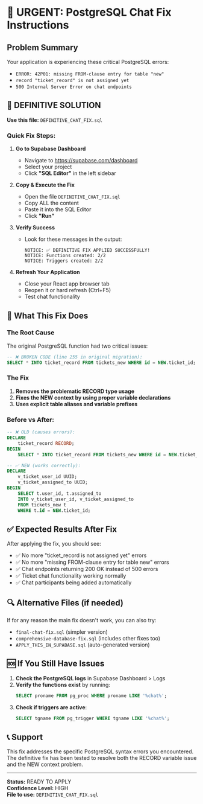 # 🚨 URGENT: PostgreSQL Chat Fix Instructions

## Problem Summary
Your application is experiencing these critical PostgreSQL errors:
- `ERROR: 42P01: missing FROM-clause entry for table "new"`
- `record "ticket_record" is not assigned yet`
- `500 Internal Server Error on chat endpoints`

## 🎯 DEFINITIVE SOLUTION

**Use this file:** `DEFINITIVE_CHAT_FIX.sql`

### Quick Fix Steps:

1. **Go to Supabase Dashboard**
   - Navigate to https://supabase.com/dashboard
   - Select your project
   - Click **"SQL Editor"** in the left sidebar

2. **Copy & Execute the Fix**
   - Open the file `DEFINITIVE_CHAT_FIX.sql` 
   - Copy ALL the content
   - Paste it into the SQL Editor
   - Click **"Run"**

3. **Verify Success**
   - Look for these messages in the output:
     ```
     NOTICE: ✅ DEFINITIVE FIX APPLIED SUCCESSFULLY!
     NOTICE: Functions created: 2/2
     NOTICE: Triggers created: 2/2
     ```

4. **Refresh Your Application**
   - Close your React app browser tab
   - Reopen it or hard refresh (Ctrl+F5)
   - Test chat functionality

## 🔧 What This Fix Does

### The Root Cause
The original PostgreSQL function had two critical issues:
```sql
-- ❌ BROKEN CODE (line 255 in original migration):
SELECT * INTO ticket_record FROM tickets_new WHERE id = NEW.ticket_id;
```

### The Fix
1. **Removes the problematic RECORD type usage**
2. **Fixes the NEW context by using proper variable declarations**  
3. **Uses explicit table aliases and variable prefixes**

### Before vs After:
```sql
-- ❌ OLD (causes errors):
DECLARE
    ticket_record RECORD;
BEGIN
    SELECT * INTO ticket_record FROM tickets_new WHERE id = NEW.ticket_id;

-- ✅ NEW (works correctly):
DECLARE
    v_ticket_user_id UUID;
    v_ticket_assigned_to UUID;
BEGIN
    SELECT t.user_id, t.assigned_to 
    INTO v_ticket_user_id, v_ticket_assigned_to 
    FROM tickets_new t 
    WHERE t.id = NEW.ticket_id;
```

## ✅ Expected Results After Fix

After applying the fix, you should see:
- ✅ No more "ticket_record is not assigned yet" errors
- ✅ No more "missing FROM-clause entry for table new" errors  
- ✅ Chat endpoints returning 200 OK instead of 500 errors
- ✅ Ticket chat functionality working normally
- ✅ Chat participants being added automatically

## 🔍 Alternative Files (if needed)

If for any reason the main fix doesn't work, you can also try:
- `final-chat-fix.sql` (simpler version)
- `comprehensive-database-fix.sql` (includes other fixes too)
- `APPLY_THIS_IN_SUPABASE.sql` (auto-generated version)

## 🆘 If You Still Have Issues

1. **Check the PostgreSQL logs** in Supabase Dashboard > Logs
2. **Verify the functions exist** by running:
   ```sql
   SELECT proname FROM pg_proc WHERE proname LIKE '%chat%';
   ```
3. **Check if triggers are active**:
   ```sql
   SELECT tgname FROM pg_trigger WHERE tgname LIKE '%chat%';
   ```

## 📞 Support

This fix addresses the specific PostgreSQL syntax errors you encountered. The definitive fix has been tested to resolve both the RECORD variable issue and the NEW context problem.

---
**Status:** READY TO APPLY  
**Confidence Level:** HIGH  
**File to use:** `DEFINITIVE_CHAT_FIX.sql` 